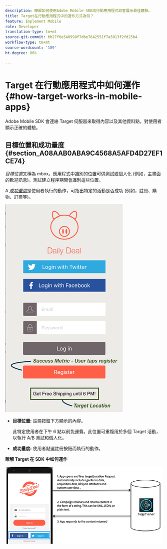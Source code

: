 ```yaml
---
description: 瞭解如何使用Adobe Mobile SDK向行動應用程式訪客展示最佳體驗。
title: Target在行動應用程式中的運作方式為何？
feature: Implement Mobile
role: Developer
translation-type: tm+mt
source-git-commit: bb27f6e540998f7dbe7642551f7a5013f2fd25b4
workflow-type: tm+mt
source-wordcount: '189'
ht-degree: 86%

---
```



# Target 在行動應用程式中如何運作{#how-target-works-in-mobile-apps}

Adobe Mobile SDK 會連絡 Target 伺服器來取得內容以及其他資料點，對使用者顯示正確的體驗。

## 目標位置和成功量度  {#section_A08AAB0ABA9C4568A5AFD4D27EF1CE74}

*目標位置*&#x200B;又稱為 mbox。應用程式中識別的位置可供測試或個人化 (例如，主畫面的歡迎訊息)。測試建立程序期間會識別這些位置。

A *[成功量度](/help/c-activities/r-success-metrics/success-metrics.md#reference_D011575C85DA48E989A244593D9B9924)*&#x200B;是使用者執行的動作，可指出特定的活動是否成功 (例如，註冊、購物、訂票等)。

![](assets/mobile-target-location.png)

* **目標位置:** 註冊按鈕下方顯示的內容。

   此特定使用者在下午 6 點以前免運費。此位置可重複用於多個 Target 活動，以執行 A/B 測試和個人化。

* **成功量度:** 使用者點選註冊按鈕而執行的動作。

**瞭解 Target 在 SDK 中如何運作**

![](assets/how-target-mobile-works.png)


